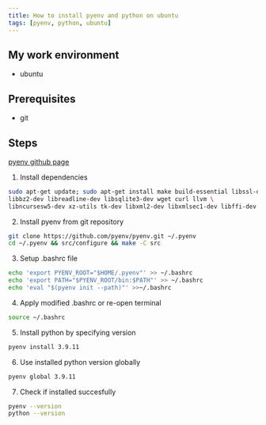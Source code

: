```yaml
---
title: How to install pyenv and python on ubuntu
tags: [pyenv, python, ubuntu]
---
```


## My work environment
- ubuntu

## Prerequisites
- git

## Steps

[pyenv github page](https://github.com/pyenv/pyenv#basic-github-checkout)

1. Install dependencies
```sh
sudo apt-get update; sudo apt-get install make build-essential libssl-dev zlib1g-dev \
libbz2-dev libreadline-dev libsqlite3-dev wget curl llvm \
libncursesw5-dev xz-utils tk-dev libxml2-dev libxmlsec1-dev libffi-dev liblzma-dev
```

2. Install pyenv from git repository
```sh
git clone https://github.com/pyenv/pyenv.git ~/.pyenv
cd ~/.pyenv && src/configure && make -C src
```

3. Setup .bashrc file
```sh
echo 'export PYENV_ROOT="$HOME/.pyenv"' >> ~/.bashrc
echo 'export PATH="$PYENV_ROOT/bin:$PATH"' >> ~/.bashrc
echo 'eval "$(pyenv init --path)"' >>~/.bashrc
```

4. Apply modified .bashrc or re-open terminal
```sh
source ~/.bashrc
```

5. Install python by specifying version
```sh
pyenv install 3.9.11
```

6. Use installed python version globally
```sh
pyenv global 3.9.11
```

7. Check if installed succesfully
```sh
pyenv --version
python --version
```
